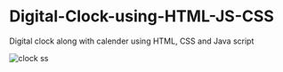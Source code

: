 # Digital-Clock-using-HTML-JS-CSS
Digital clock along with calender using HTML, CSS and Java script

![clock ss](https://user-images.githubusercontent.com/123149345/215354942-d556e78e-9401-4b58-94d0-39a3df5119bf.png)


